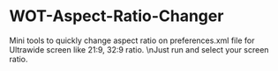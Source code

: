 # WOT-Aspect-Ratio-Changer

Mini tools to quickly change aspect ratio on preferences.xml file for Ultrawide screen like 21:9, 32:9 ratio.
\nJust run and select your screen ratio.
